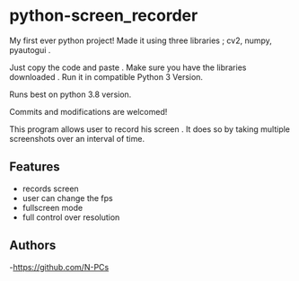 # python-screen_recorder
My first ever python project!
Made it using three libraries ; cv2, numpy, pyautogui .

Just copy the code and paste . 
Make sure you have the libraries downloaded .
Run it in compatible Python 3 Version.

Runs best on python 3.8 version.


Commits and modifications are welcomed!



This program allows user to record his screen .
It does so by taking multiple screenshots over an interval of time.

## Features 

- records screen
- user can change the fps
- fullscreen mode
- full control over resolution


## Authors

-https://github.com/N-PCs
